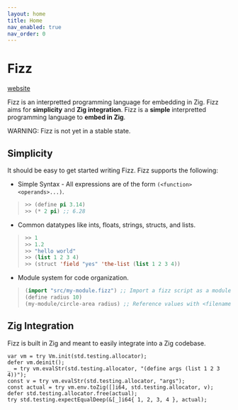```yaml
---
layout: home
title: Home
nav_enabled: true
nav_order: 0
---
```


# Fizz

[website](https://wmedrano.github.io/fizz)

Fizz is an interpretted programming language for embedding in Zig. Fizz aims for
**simplicity** and **Zig integration**.
Fizz is a **simple** interpretted programming language to **embed in Zig**.

WARNING: Fizz is not yet in a stable state.

## Simplicity

It should be easy to get started writing Fizz. Fizz supports the following:

- Simple Syntax - All expressions are of the form `(<function> <operands>...)`.
 > ```lisp
 > >> (define pi 3.14)
 > >> (* 2 pi) ;; 6.28
 > ```
- Common datatypes like ints, floats, strings, structs, and lists.
 > ```lisp
 > >> 1
 > >> 1.2
 > >> "hello world"
 > >> (list 1 2 3 4)
 > >> (struct 'field "yes" 'the-list (list 1 2 3 4))
 > ```
- Module system for code organization.
 > ```lisp
 > (import "src/my-module.fizz") ;; Import a fizz script as a module.
 > (define radius 10)
 > (my-module/circle-area radius) ;; Reference values with <filename>/<identifier>.
 > ```

## Zig Integration

Fizz is built in Zig and meant to easily integrate into a Zig codebase.

```zig
var vm = try Vm.init(std.testing.allocator);
defer vm.deinit();
_ = try vm.evalStr(std.testing.allocator, "(define args (list 1 2 3 4))");
const v = try vm.evalStr(std.testing.allocator, "args");
const actual = try vm.env.toZig([]i64, std.testing.allocator, v);
defer std.testing.allocator.free(actual);
try std.testing.expectEqualDeep(&[_]i64{ 1, 2, 3, 4 }, actual);
```
